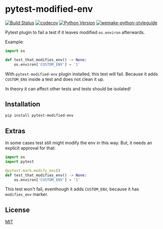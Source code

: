 # pytest-modified-env

[![Build Status](https://github.com/wemake-services/pytest-modified-env/workflows/test/badge.svg?branch=master&event=push)](https://github.com/wemake-services/pytest-modified-env/actions?query=workflow%3Atest)
[![codecov](https://codecov.io/gh/wemake-services/pytest-modified-env/branch/master/graph/badge.svg)](https://codecov.io/gh/wemake-services/pytest-modified-env)
[![Python Version](https://img.shields.io/pypi/pyversions/pytest-modified-env.svg)](https://pypi.org/project/pytest-modified-env/)
[![wemake-python-styleguide](https://img.shields.io/badge/style-wemake-000000.svg)](https://github.com/wemake-services/wemake-python-styleguide)

Pytest plugin to fail a test if it leaves modified `os.environ` afterwards.

Example:

```python
import os

def test_that_modifies_env() -> None:
    os.environ['CUSTOM_ENV'] = '1'
```

With `pytest-modified-env` plugin installed, this test will fail.
Because it adds `CUSTOM_ENV` inside a test and does not clean it up.

In theory it can affect other tests and tests should be isolated!


## Installation

```bash
pip install pytest-modified-env
```


## Extras

In some cases test still might modify the env in this way. 
But, it needs an explicit approval for that:

```python
import os
import pytest

@pytest.mark.modify_env()
def test_that_modifies_env() -> None:
    os.environ['CUSTOM_ENV'] = '1'
```

This test won't fail, eventhough it adds `CUSTOM_ENV`,
because it has `modifies_env` marker.


## License

[MIT](https://github.com/wemake-services/pytest-modified-env/blob/master/LICENSE)
